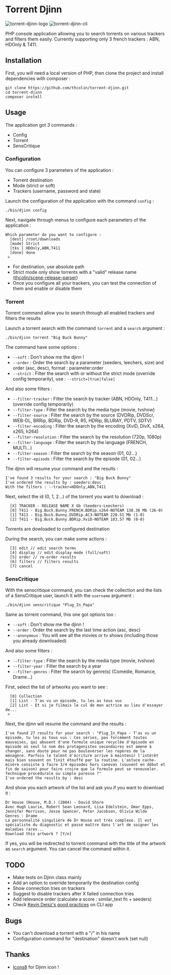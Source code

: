 # Torrent Djinn

![torrent-djinn-logo](http://i.imgur.com/ZurEmq9.png)
![torrent-djinn-cli](http://i.imgur.com/4Us2D74.png)

PHP console application allowing you to search torrents on various trackers and filters them easily. Currently supporting only 3 french trackers : ABN, HDOnly & T411.

## Installation
First, you will need a local version of PHP, then clone the project and install dependencies with composer :
```
git clone https://github.com/thcolin/torrent-djinn.git
cd torrent-djinn
composer install
```

## Usage
The application got 3 commands :
- Config
- Torrent
- SensCritique

### Configuration
You can configure 3 parameters of the application :
- Torrent destination
- Mode (strict or soft)
- Trackers (username, password and state)

Launch the configuration of the application with the command ```config``` :
```
./bin/djinn config
```

Next, navigate through menus to configure each parameters of the application :
```
Which parameter do you want to configure :
  [dest] /root/downloads
  [mode] Strict
  [tks ] HDOnly,ABN,T411
  [done] done
 >
```

- For destination, use absolute path
- Strict mode only show torrents with a "valid" release name ([thcolin/scene-release-parser](https://github.com/thcolin/scene-release-parser))
- Once you configure all your trackers, you can test the connection of them and enable or disable them

### Torrent
Torrent command allow you to search through all enabled trackers and filters the results

Launch a torrent search with the command ```torrent``` and a ```search``` argument :
```
./bin/djinn torrent "Big Buck Bunny"
```

The command have some options :
- ```--soft``` : Don't show me the djinn !
- ```--order``` : Order the search by a parameter (seeders, leechers, size) and order (asc, desc), format : parameter:order
- ```--strict``` : Filter the search with or without the strict mode (override config temporarily), use : ```--strict=[true|false]```

And also some filters :
- ```--filter-tracker``` : Filter the search by tracker (ABN, HDOnly, T411...) (override config temporarily)
- ```--filter-type``` : Filter the search by the media type (movie, tvshow)
- ```--filter-source``` : Filter the search by the source (DVDRip, DVDScr, WEB-DL, BRRip, BDRip, DVD-R, R5, HDRip, BLURAY, PDTV, SDTV)
- ```--filter-encoding``` : Filter the search by the encoding (XviD, DivX, x264, x265, h264)
- ```--filter-resolution``` : Filter the search by the resolution (720p, 1080p)
- ```--filter-language``` : Filter the search by the language (FRENCH, MULTI...)
- ```--filter-season``` : Filter the search by the season (01, 02...)
- ```--filter-episode``` : Filter the search by the episode (01, 02...)

The djinn will resume your command and the results :
```
I've found 3 results for your search : "Big Buck Bunny"
I've ordered the results by : seeders:desc
With the filters : --tracker=HDOnly,ABN,T411
```

Next, select the id (0, 1, 2...) of the torrent you want to download :
```
  [X] TRACKER - RELEASE NAME X Gb (Seeders-Leechers)
  [0] T411 - Big.Buck.Bunny.FRENCH.BDRip.x264-NOTEAM 138.36 Mb (26-0)
  [1] T411 - Big.Buck.Bunny.DVDRip.AC3-NOTEAM 220.51 Mb (1-0)
  [2] T411 - Big.Buck.Bunny.BDRip.XviD-NOTEAM 183.57 Mb (0-0)
```
Torrents are dowloaded to configured destination

During the search, you can make some actions :
```
  [3] edit // edit search terms
  [4] display // edit display mode (full/soft)
  [5] order // re-order results
  [6] filters // filters results
  [7] cancel
```

### SensCritique
With the senscritique command, you can check the collection and the lists of a SensCritique user, launch it with the ```username``` argument :
```
./bin/djinn senscritique "Plug_In_Papa"
```

Same as torrent command, this one got options too :
- ```--soft``` : Don't show me the djinn !
- ```--order``` : Order the search by the last time action (asc, desc)
- ```--anonymous``` : You will see all the movies or tv shows (including those you already downloaded)

And also some filters :
- ```--filter-type``` : Filter the search by the media type (movie, tvshow)
- ```--filter-year``` : Filter the search by a year
- ```--filter-genres``` : Filter the search by genre(s) (Comédie, Romance, Drame...)

First, select the list of artworks you want to see :
```
  [0] Collection
  [1] List - T'as vu un épisode, tu les as tous vus
  [2] List - Et si je filmais le cul de mon actrice au lieu d'essayer de...
 >
```

Next, the djinn will resume the command and the results :
```
I've found 27 results for your search : "Plug_In_Papa - T'as vu un épisode, tu les as tous vus : Ces séries, pas forcément toutes mauvaises, qui abusent d'une formule unique recyclée d'épisode en épisode où seul le nom des protagonistes secondaires est amené à changer, sans doute pour ne pas bouleverser les repères de la ménagère. Parfois le talent d'écriture arrive à maintenir l'intérêt mais bien souvent on finit étouffé par la routine. L'astuce cache-misère consiste à faire 3/4 épisodes hors canevas (souvent en début et fin de saison) pour faire croire que la formule peut se renouveler. Technique procédurale ou simple paresse ?"
I've ordered the results by : desc
```

And show you each artwork of the list and ask you if you want to download it :
```
Dr House (House, M.D.) (2004) - David Shore
Avec Hugh Laurie, Robert Sean Leonard, Lisa Edelstein, Omar Epps, Jennifer Morrison, Jesse Spencer, Peter Jacobson, Olivia Wilde
Genres : Drame
La personnalité singulière de Dr House est très complexe. Il est spécialiste du diagnostic et passé maître dans l'art de soigner les maladies rares...
Download this artwork ? [Y/n]
```
If yes, you will be redirected to torrent command with the title of the artwork as ```search``` argument. You can cancel the command within it.

## TODO
* Make tests on Djinn class mainly
* Add an option to override temporarily the destination config
* Show connection tries on trackers
* Suggest to disable trackers after X failed connection tries
* Add relevance order (calculate a score : similar_text fn + seeders)
* Check [Kevin Deisz's good practices](http://eng.localytics.com/exploring-cli-best-practices/) on CLI app

## Bugs
* You can't download a torrent with a "/" in his name
* Configuration command for "destination" doesn't work (set null)

## Thanks
* [Icons8](https://icons8.com/) for Djinn icon !
